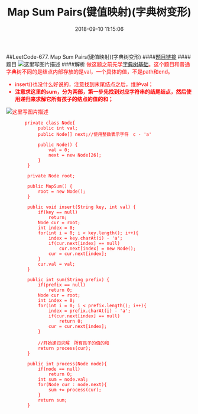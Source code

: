 ﻿---
layout: post
title: "Map Sum Pairs(键值映射)(字典树变形)"
date: 2018-09-10 11:15:06 
description: "字典树"
tag: 字典树

---



##LeetCode-677. Map Sum Pairs(键值映射)(字典树变形)
####[题目链接](https://leetcode-cn.com/problems/map-sum-pairs/description/)
####题目
![这里写图片描述](https://img-blog.csdn.net/20180908123313471?watermark/2/text/aHR0cHM6Ly9ibG9nLmNzZG4ubmV0L3p4enh6eDAxMTk=/font/5a6L5L2T/fontsize/400/fill/I0JBQkFCMA==/dissolve/70)
####解析
<font color = red>做这题之前先学[字典树基础](https://blog.csdn.net/zxzxzx0119/article/details/81134479)。这个题目和普通字典树不同的是结点内部存放的是val，一个具体的值，不是path和end。
 
 - insert()也没什么好说的，注意找到末尾结点之后，维护val；
 - **注意求这里的sum，分为两部，第一步先找到对应字符串的结尾结点，然后使用递归来求解它所有孩子的结点的值的和；**

![这里写图片描述](https://img-blog.csdn.net/20180908124456505?watermark/2/text/aHR0cHM6Ly9ibG9nLmNzZG4ubmV0L3p4enh6eDAxMTk=/font/5a6L5L2T/fontsize/400/fill/I0JBQkFCMA==/dissolve/70)

```
	   private class Node{
            public int val;
            public Node[] next;//使用整数表示字符　c - 'a'

            public Node() {
                val = 0;
                next = new Node[26];
            }
        }

        private Node root;

        public MapSum() {
            root = new Node();
        }

        public void insert(String key, int val) {
            if(key == null)
                return;
            Node cur = root;
            int index = 0;
            for(int i = 0; i < key.length(); i++){
                index = key.charAt(i) - 'a';
                if(cur.next[index] == null)
                    cur.next[index] = new Node();
                cur = cur.next[index];
            }
            cur.val = val;
        }

        public int sum(String prefix) {
            if(prefix == null)
                return 0;
            Node cur = root;
            int index = 0;
            for(int i = 0; i < prefix.length(); i++){
                index = prefix.charAt(i) - 'a';
                if(cur.next[index] == null)
                    return 0;
                cur = cur.next[index];
            }
            
            //开始递归求解　所有孩子的值的和
            return process(cur);
        }

        public int process(Node node){
            if(node == null)
                return 0;
            int sum = node.val;
            for(Node cur : node.next){
                sum += process(cur);
            }
            return sum;
        }
```